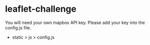 # leaflet-challenge

You will need your own mapbox API key. Please add your key into the config.js file.
- static > js > config.js
